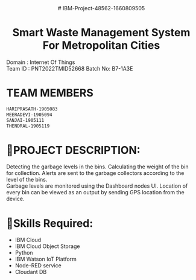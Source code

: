 <div align="center">                   
# IBM-Project-48562-1660809505
  </div> 
  
  <div align="center">
  
 # **Smart Waste Management System For Metropolitan Cities**      
   </div> 


Domain : Internet Of Things      
Team ID : PNT2022TMID52668 
Batch No: B7-1A3E     

# **TEAM MEMBERS**    
```html                      
HARIPRASATH-1905083
MEERADEVI-1905094
SANJAI-1905111
THENDRAL-1905119
```          

# **📜PROJECT DESCRIPTION:**          
Detecting the garbage levels in the bins.
Calculating the weight of the bin for collection.
Alerts are sent to the garbage collectors according to the level of the bins.   
Garbage levels are monitored using the Dashboard nodes UI.
Location of every bin can be viewed as an output by sending GPS location from the device.    

# **🎯Skills Required:**        
- IBM Cloud
- IBM Cloud Object Storage
- Python
- IBM Watson IoT Platform
- Node-RED service
- Cloudant DB

